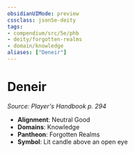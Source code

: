 ```yaml
---
obsidianUIMode: preview
cssclass: json5e-deity
tags:
- compendium/src/5e/phb
- deity/forgotten-realms
- domain/knowledge
aliases: ["Deneir"]
---
```

# Deneir
*Source: Player's Handbook p. 294* 

- **Alignment**: Neutral Good
- **Domains**: Knowledge
- **Pantheon**: Forgotten Realms
- **Symbol**: Lit candle above an open eye